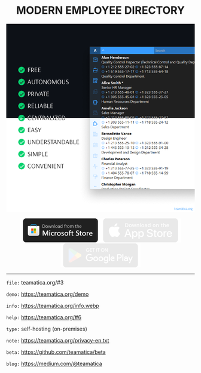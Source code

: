<h1 align="center">MODERN EMPLOYEE DIRECTORY</h1>

<p align="center"><picture><img src="teamatica.webp" alt="Teamatica"></picture></p>

<p align="center"><a href="https://apps.microsoft.com/detail/XP8LVLMTSBD7WF"><img src="ms-en.webp" alt="Microsoft Store"></a><picture><img src="as-en.webp" alt="App Store"></picture><picture><img src="gp-en.webp" alt="Google Play"></picture></p>

***

`file:` teamatica.org/#3

`demo:` https://teamatica.org/demo

`info:` https://teamatica.org/info.webp

`help:` https://teamatica.org/#6

`type:` self-hosting (on-premises)

`note:` https://teamatica.org/privacy-en.txt

`beta:` https://github.com/teamatica/beta

`blog:` https://medium.com/@teamatica
